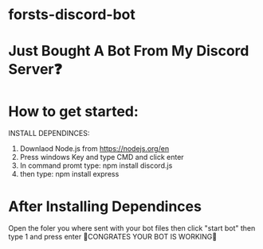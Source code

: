 # forsts-discord-bot
# Just Bought A Bot From My Discord Server❓
# How to get started:
INSTALL DEPENDINCES: 
1. Downlaod Node.js from https://nodejs.org/en
2. Press windows Key and type CMD and click enter
3. In command promt type: npm install discord.js
4. then type: npm install express
# After Installing Dependinces
Open the foler you where sent with your bot files
then click "start bot"
then type 1 and press enter
🎉CONGRATES YOUR BOT IS WORKING🎉
